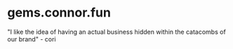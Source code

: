 # gems.connor.fun
"I like the idea of having an actual business hidden within the catacombs of our brand" - cori
